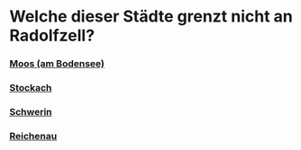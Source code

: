 # Welche dieser Städte grenzt nicht an Radolfzell?

### [Moos (am Bodensee)](https://www.youtube.com/watch?v=R8MWKsheHxk)  
### [Stockach](https://www.youtube.com/watch?v=R8MWKsheHxk)  
### [Schwerin](https://www.youtube.com/watch?v=XRr1kaXKBsU)  
### [Reichenau](https://www.youtube.com/watch?v=R8MWKsheHxk)  